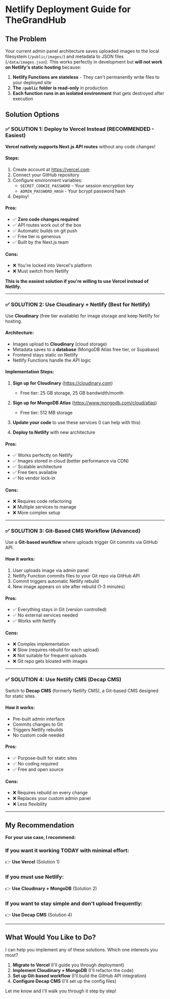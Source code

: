 # Netlify Deployment Guide for TheGrandHub

## The Problem

Your current admin panel architecture saves uploaded images to the local filesystem (`/public/images/`) and metadata to JSON files (`/data/images.json`). This works perfectly in development but **will not work on Netlify's static hosting** because:

1. **Netlify Functions are stateless** - They can't permanently write files to your deployed site
2. **The `/public` folder is read-only** in production
3. **Each function runs in an isolated environment** that gets destroyed after execution

## Solution Options

### ✅ SOLUTION 1: Deploy to Vercel Instead (RECOMMENDED - Easiest)

**Vercel natively supports Next.js API routes** without any code changes!

#### Steps:
1. Create account at https://vercel.com
2. Connect your GitHub repository
3. Configure environment variables:
   - `SECRET_COOKIE_PASSWORD` - Your session encryption key
   - `ADMIN_PASSWORD_HASH` - Your bcrypt password hash
4. Deploy!

#### Pros:
- ✅ **Zero code changes required**
- ✅ API routes work out of the box
- ✅ Automatic builds on git push
- ✅ Free tier is generous
- ✅ Built by the Next.js team

#### Cons:
- ❌ You're locked into Vercel's platform
- ❌ Must switch from Netlify

**This is the easiest solution if you're willing to use Vercel instead of Netlify.**

---

### ✅ SOLUTION 2: Use Cloudinary + Netlify (Best for Netlify)

Use **Cloudinary** (free tier available) for image storage and keep Netlify for hosting.

#### Architecture:
- Images upload to **Cloudinary** (cloud storage)
- Metadata saves to a **database** (MongoDB Atlas free tier, or Supabase)
- Frontend stays static on Netlify
- Netlify Functions handle the API logic

#### Implementation Steps:

1. **Sign up for Cloudinary** (https://cloudinary.com)
   - Free tier: 25 GB storage, 25 GB bandwidth/month

2. **Sign up for MongoDB Atlas** (https://www.mongodb.com/cloud/atlas)
   - Free tier: 512 MB storage

3. **Update your code** to use these services (I can help with this)

4. **Deploy to Netlify** with new architecture

#### Pros:
- ✅ Works perfectly on Netlify
- ✅ Images stored in cloud (better performance via CDN)
- ✅ Scalable architecture
- ✅ Free tiers available
- ✅ No vendor lock-in

#### Cons:
- ❌ Requires code refactoring
- ❌ Multiple services to manage
- ❌ More complex setup

---

### ✅ SOLUTION 3: Git-Based CMS Workflow (Advanced)

Use a **Git-based workflow** where uploads trigger Git commits via GitHub API.

#### How it works:
1. User uploads image via admin panel
2. Netlify Function commits files to your Git repo via GitHub API
3. Commit triggers automatic Netlify rebuild
4. New image appears on site after rebuild (1-3 minutes)

#### Pros:
- ✅ Everything stays in Git (version controlled)
- ✅ No external services needed
- ✅ Works with Netlify

#### Cons:
- ❌ Complex implementation
- ❌ Slow (requires rebuild for each upload)
- ❌ Not suitable for frequent uploads
- ❌ Git repo gets bloated with images

---

### ✅ SOLUTION 4: Use Netlify CMS (Decap CMS)

Switch to **Decap CMS** (formerly Netlify CMS), a Git-based CMS designed for static sites.

#### How it works:
- Pre-built admin interface
- Commits changes to Git
- Triggers Netlify rebuilds
- No custom code needed

#### Pros:
- ✅ Purpose-built for static sites
- ✅ No coding required
- ✅ Free and open source

#### Cons:
- ❌ Requires rebuild on every change
- ❌ Replaces your custom admin panel
- ❌ Less flexibility

---

## My Recommendation

**For your use case, I recommend:**

### If you want it working TODAY with minimal effort:
👉 **Use Vercel** (Solution 1)

### If you must use Netlify:
👉 **Use Cloudinary + MongoDB** (Solution 2)

### If you want to stay simple and don't upload frequently:
👉 **Use Decap CMS** (Solution 4)

---

## What Would You Like to Do?

I can help you implement any of these solutions. Which one interests you most?

1. **Migrate to Vercel** (I'll guide you through deployment)
2. **Implement Cloudinary + MongoDB** (I'll refactor the code)
3. **Set up Git-based workflow** (I'll build the GitHub API integration)
4. **Configure Decap CMS** (I'll set up the config files)

Let me know and I'll walk you through it step by step!

